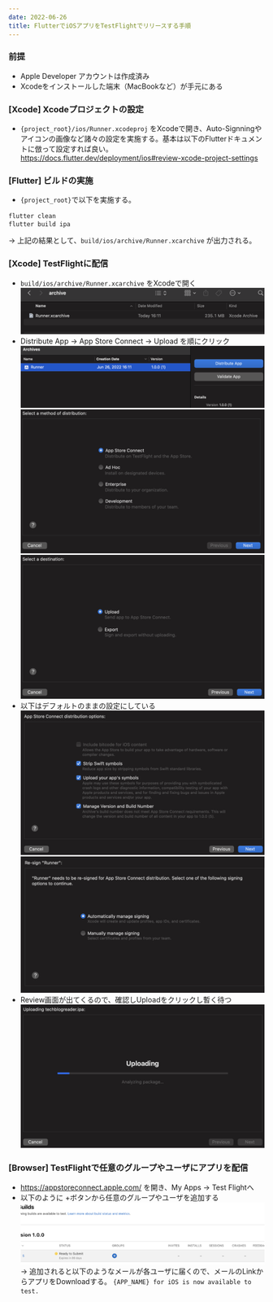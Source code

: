 ```yaml
---
date: 2022-06-26
title: FlutterでiOSアプリをTestFlightでリリースする手順
---
```


### 前提
- Apple Developer アカウントは作成済み
- Xcodeをインストールした端末（MacBookなど）が手元にある

### [Xcode] Xcodeプロジェクトの設定
- `{project_root}/ios/Runner.xcodeproj` をXcodeで開き、Auto-Signningやアイコンの画像など諸々の設定を実施する。基本は以下のFlutterドキュメントに倣って設定すれば良い。
https://docs.flutter.dev/deployment/ios#review-xcode-project-settings

### [Flutter] ビルドの実施
- `{project_root}`で以下を実施する。
```
flutter clean
flutter build ipa
```
-> 上記の結果として、`build/ios/archive/Runner.xcarchive` が出力される。

### [Xcode] TestFlightに配信
- `build/ios/archive/Runner.xcarchive` をXcodeで開く
![](Pasted%20image%2020220626161832.png)
- Distribute App -> App Store Connect -> Upload を順にクリック
![](Pasted%20image%2020220626161901.png)
![](Pasted%20image%2020220626161948.png)
![](Pasted%20image%2020220626162003.png)
- 以下はデフォルトのままの設定にしている
![](Pasted%20image%2020220626162117.png)
![](Pasted%20image%2020220626162124.png)
- Review画面が出てくるので、確認しUploadをクリックし暫く待つ
![](Pasted%20image%2020220626162310.png)
### [Browser] TestFlightで任意のグループやユーザにアプリを配信
- https://appstoreconnect.apple.com/ を開き、My Apps -> Test Flightへ
- 以下のように +ボタンから任意のグループやユーザを追加する
![](Pasted%20image%2020220626163223.png)
-> 追加されると以下のようなメールが各ユーザに届くので、メールのLinkからアプリをDownloadする。
`{APP_NAME} for iOS is now available to test.`
